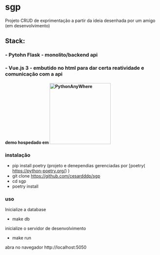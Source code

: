 # sgp
Projeto CRUD de exprimentação a partir da ideia desenhada por um amigo
(em desenvolvimento)
## Stack:
### - Pytohn Flask - monolito/backend api
### - Vue.js 3 - embutido no html para dar certa reatividade e comunicação com a api

#### demo hospedado em [<img src="https://www.pythonanywhere.com/static/anywhere/images/PA-logo.svg" alt="PythonAnyWhere" width="200"/>](https://sgpdiego.pythonanywhere.com)

### instalação
- pip install poetry (projeto e denependias gerenciadas por [poetry( https://python-poetry.org/) )
- git clone https://github.com/cesardddp/sgp
- cd sgp
- poetry install

### uso
Inicialize a database
- make db

inicialize o servidor de desenvolvimento
- make run

abra no navegador http://localhost:5050
